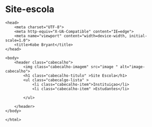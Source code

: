 # Site-escola
<!DOCTYPE html>
<html lang="en">

    <head>
        <meta charset="UTF-8">
        <meta http-equiv="X-UA-Compatible" content="IE=edge">
        <meta name="viewport" content="width=device-width, initial-scale=1.0">
        <title>Kobe Bryant</title>
    </head>
    
    <body>
        <header class="cabecalho">
            <img class="cabecalho-imagem" src="image " alt="image-cabecalho">
            <h1 class="cabecalho-titulo" >Site Escola</h1>
            <ul class="cabecalgo-lista" >
                <li class="cabecalho-item">Instituiçao</li>
                <li class="cabecalho-item" >Estudantes</li>
    
            </ul>
    
        </header>
    </body>
    
    </html>
    

